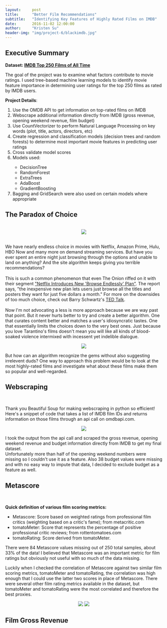 ```yaml
---
layout:     post
title:      "Better Film Recommendations"
subtitle:   "Identifying Key Features of Highly Rated Films on IMDB"
date:       2016-11-02 12:00:00
author:     "Kristen Su"
header-img: "img/project-6/blackimdb.jpg"
---
```


<div>
<h2 class="section-heading">Executive Summary</h2>

  <p><b> Dataset: <a href="http://www.imdb.com/chart/top" target="_blank"> IMDB Top 250 Films of All Time </a> </b></p>
  <p> The goal of the project was to examine what factors contribute to movie ratings. I used tree-based machine learning models to identify movie feature importance in determining user ratings for the top 250 films as rated by IMDB users. 
  </p>

  <p><b>Project Details</b>:
  <ol>
    <li> Use the OMDB API to get information on top-rated films on IMDB </li>
    <li> Webscrape additional information directly from IMDB (gross revenue, opening weekend revenue, film budget) </li>
    <li> Use CountVectorizer to perform Natural Language Processing on key words (plot, title, actors, directors, etc) </li>
    <li> Create regression and classification models (decision trees and random forests) to determine most important movie features in predicting user ratings </li>
    <li>Cross validate model scores</li>
    <li>Models used:</li>
      <ul>
        <li>DecisionTree</li>
        <li>RandomForest</li>
        <li>ExtraTrees</li>
        <li>AdaBoost</li>
        <li>GradientBoosting</li>
      </ul>
      <li>Bagging and GridSearch were also used on certain models where appropriate </li>
  </ol>


<h2 class="section-heading">The Paradox of Choice</h2>
<br>


<div align = 'center'>  
    <a href="#">
      <img src="{{ site.baseurl }}/img/project-6/streaming2.jpg"></a>
</div>
<br>

<p> We have nearly endless choice in movies with Netflix, Amazon Prime, Hulu, HBO Now and many more on demand streaming services. But have you ever spent an entire night just browsing through the options and unable to land on anything? And the site algorithm keeps giving you terrible recommendations?
<br>
<br>
This is such a common phenomenon that even The Onion riffed on it with their segment <a href="http://www.theonion.com/video/netflix-introduces-new-browse-endlessly-plan-35308" target="_blank">"Netflix Introduces New 'Browse Endlessly' Plan"</a>. The report says, "the inexpensive new plan lets users just browse all the titles and posters they want for just five dollars a month." For more on the downsides of too much choice, check out Barry Schwartz's <a href="https://www.ted.com/talks/barry_schwartz_on_the_paradox_of_choice" target="_blank">TED Talk</a>. 
<br>
<br>
Now I'm not advocating a less is more approach because we are way past that point. But it never hurts better to try and create a better algorithm. One that curates content better and matches a user's idiosyncratic tastes. One that essentially limits the choices down to the very best ones. Just because you love Tarantino's films doesn't mean you will like all kinds of blood-soaked violence intermixed with incessent yet indelible dialogue. 
</p>
<div align = 'center'>  
    <a href="#">
      <img src="{{ site.baseurl }}/img/project-6/recommendations.jpg"></a>
</div>

<p>But how can an algorithm recognize the gems without also suggesting irrelevent duds? One way to approach this problem would be to look at the most highly-rated films and investigate what about these films make them so popular and well-regarded. 
</p>


<h2 class="section-heading">Webscraping</h2>
<br>

<p>Thank you Beautiful Soup for making webscraping in python so efficient! Here's a snippet of code that takes a list of IMDB film IDs and returns information on those films through an api call on omdbapi.com. 
</p>
<div align = 'center'>  
    <a href="#">
      <img src="{{ site.baseurl }}/img/project-6/omdbapi.png"></a>
</div>
<p>I took the output from the api call and scraped the gross revenue, opening weekend revenue and budget information directly from IMDB to get my final dataset. <br>
Unfortunately more than half of the opening weekend numbers were missing so I couldn't use it as a feature. Also 38 budget values were missing and with no easy way to impute that data, I decided to exclude budget as a feature as well. 
</p>

<h2 class="section-heading">Metascore</h2>
<br>

<p>
  <b>Quick definition of various film scoring metrics:</b>
  <ul>
    <li>Metascore: Score based on weighted ratings from professional film critics (weighting based on a critic's fame); from metacritic.com </li>
    <li>tomatoMeter: Score that represents the percentage of positive professional critic reviews; from rottentomatoes.com </li>
    <li>tomatoRating:  Score derived from tomatoMeter. </li>
  </ul>
</p>
<p>There were 84 Metascore values missing out of 250 total samples, about 33% of the data! I believed that Metascore was an important metric for film ratings but obviously not useful with so much of the data missing. 
</p>

<p>Luckily when I checked the correlation of Metascore against two similar film scoring metrics, tomatoMeter and tomatoRating, the correlation was high enough that I could use the latter two scores in place of Metascore. There were several other film rating metrics available in the dataset, but tomatoMeter and tomatoRating were the most correlated and therefore the best proxies.
</p>

<div align = 'center'>  
    <a href="#">
      <img src="{{ site.baseurl }}/img/project-6/score_df_heatmap.png"></a>
    <a href="#">
      <img src="{{ site.baseurl }}/img/project-6/metascore_heatmap.png"></a>
</div>


<h2 class="section-heading">Film Gross Revenue</h2>
<br>

<p>
</p>

